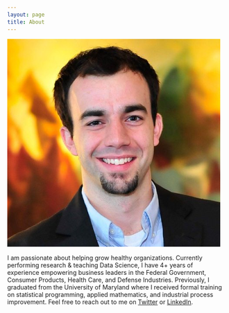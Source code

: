 ```yaml
---
layout: page
title: About
---
```


![Josiah](/profile.jpg)

I am passionate about helping grow healthy organizations. Currently performing research & teaching Data Science, I have 4+ years of experience empowering business leaders in the Federal Government, Consumer Products, Health Care, and Defense Industries. Previously, I graduated from the University of Maryland where I received formal training on statistical programming, applied mathematics, and industrial process improvement. Feel free to reach out to me on [Twitter](https://twitter.com/josiahjdavis) or [LinkedIn](https://linkedin.com/in/josiahdavis).